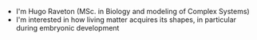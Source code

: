 - I'm Hugo Raveton (MSc. in Biology and modeling of Complex Systems)
- I'm interested in how living matter acquires its shapes, in particular during embryonic development
